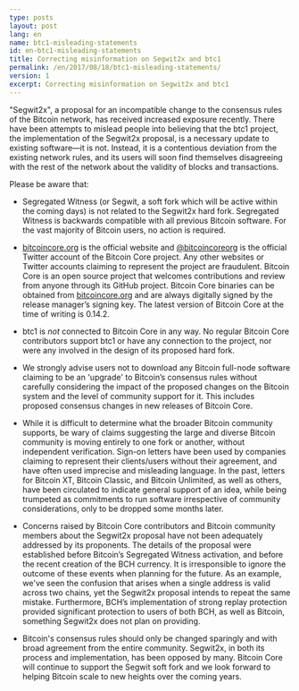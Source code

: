 ```yaml
---
type: posts
layout: post
lang: en
name: btc1-misleading-statements
id: en-btc1-misleading-statements
title: Correcting misinformation on Segwit2x and btc1
permalink: /en/2017/08/18/btc1-misleading-statements/
version: 1
excerpt: Correcting misinformation on Segwit2x and btc1
---
```


"Segwit2x", a proposal for an incompatible change to the consensus rules of the Bitcoin network, has received increased exposure recently. There have been attempts to mislead people into believing that the btc1 project, the implementation of the Segwit2x proposal, is a necessary update to existing software—it is not. Instead, it is a contentious deviation from the existing network rules, and its users will soon find themselves disagreeing with the rest of the network about the validity of blocks and transactions.

Please be aware that:

  * Segregated Witness (or Segwit, a soft fork which will be active within the coming days) is not related to the Segwit2x hard fork. Segregated Witness is backwards compatible with all previous Bitcoin software. For the vast majority of Bitcoin users, no action is required.

  * [bitcoincore.org](https://bitcoincore.org) is the official website and [@bitcoincoreorg](https://twitter.com/bitcoincoreorg) is the official Twitter account of the Bitcoin Core project. Any other websites or Twitter accounts claiming to represent the project are fraudulent. Bitcoin Core is an open source project that welcomes contributions and review from anyone through its GitHub project. Bitcoin Core binaries can be obtained from [bitcoincore.org](https://bitcoincore.org/bin/) and are always digitally signed by the release manager’s signing key. The latest version of Bitcoin Core at the time of writing is 0.14.2.

  * btc1 is *not* connected to Bitcoin Core in any way. No regular Bitcoin Core contributors support btc1 or have any connection to the project, nor were any involved in the design of its proposed hard fork.

  * We strongly advise users not to download any Bitcoin full-node software claiming to be an 'upgrade' to Bitcoin’s consensus rules without carefully considering the impact of the proposed changes on the Bitcoin system and the level of community support for it. This includes proposed consensus changes in new releases of Bitcoin Core.

  * While it is difficult to determine what the broader Bitcoin community supports, be wary of claims suggesting the large and diverse Bitcoin community is moving entirely to one fork or another, without independent verification. Sign-on letters have been used by companies claiming to represent their clients/users without their agreement, and have often used imprecise and misleading language. In the past, letters for Bitcoin XT, Bitcoin Classic, and Bitcoin Unlimited, as well as others, have been circulated to indicate general support of an idea, while being trumpeted as commitments to run software irrespective of community considerations, only to be dropped some months later.

  * Concerns raised by Bitcoin Core contributors and Bitcoin community members about the Segwit2x proposal have not been adequately addressed by its proponents. The details of the proposal were established before Bitcoin’s Segregated Witness activation, and before the recent creation of the BCH currency. It is irresponsible to ignore the outcome of these events when planning for the future. As an example, we've seen the confusion that arises when a single address is valid across two chains, yet the Segwit2x proposal intends to repeat the same mistake. Furthermore, BCH’s implementation of strong replay protection provided significant protection to users of both BCH, as well as Bitcoin, something Segwit2x does not plan on providing.

  * Bitcoin's consensus rules should only be changed sparingly and with broad agreement from the entire community. Segwit2x, in both its process and implementation, has been opposed by many. Bitcoin Core will continue to support the Segwit soft fork and we look forward to helping Bitcoin scale to new heights over the coming years.
